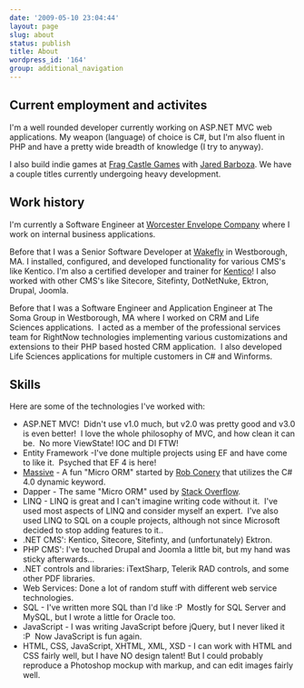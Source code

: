 ```yaml
---
date: '2009-05-10 23:04:44'
layout: page
slug: about
status: publish
title: About
wordpress_id: '164'
group: additional_navigation
---
```


## Current employment and activites

I'm a well rounded developer currently working on ASP.NET MVC web applications. My weapon (language) of choice is C#, but I'm also fluent in PHP and have a pretty wide breadth of knowledge (I try to anyway).

I also build indie games at [Frag Castle Games](http://fragcastle.com) with [Jared Barboza](http://codeimpossible.com).  We have a couple titles currently undergoing heavy development.

## Work history

I'm currently a Software Engineer at [Worcester Envelope Company](http://www.worcesterenvelope.com/) where I work on internal business applications.

Before that I was a Senior Software Developer at [Wakefly](http://www.wakefly.com) in Westborough, MA. I installed, configured, and developed functionality for various CMS's like Kentico. I'm also a certified developer and trainer for [Kentico](http://www.kentico.com)! I also worked with other CMS's like Sitecore, Sitefinty, DotNetNuke, Ektron, Drupal, Joomla.

Before that I was a Software Engineer and Application Engineer at The Soma Group in Westborough, MA where I worked on CRM and Life Sciences applications.  I acted as a member of the professional services team for RightNow technologies implementing various customizations and extensions to their PHP based hosted CRM application.  I also developed Life Sciences applications for multiple customers in C# and Winforms.

## Skills

Here are some of the technologies I've worked with:

- ASP.NET MVC!  Didn't use v1.0 much, but v2.0 was pretty good and v3.0 is even better!  I love the whole philosophy of MVC, and how clean it can be.  No more ViewState! IOC and DI FTW!
- Entity Framework -I've done multiple projects using EF and have come to like it.  Psyched that EF 4 is here!
- [Massive](https://github.com/robconery/massive/) - A fun "Micro ORM" started by [Rob Conery](http://blog.wekeroad.com/helpy-stuff/and-i-shall-call-it-massive) that utilizes the C# 4.0 dynamic keyword.
- Dapper - The same "Micro ORM" used by [Stack Overflow](http://stackoverflow.com).
- LINQ - LINQ is great and I can't imagine writing code without it.  I've used most aspects of LINQ and consider myself an expert.  I've also used LINQ to SQL on a couple projects, although not since Microsoft decided to stop adding features to it..
- .NET CMS': Kentico, Sitecore, Sitefinty, and (unfortunately) Ektron.
- PHP CMS': I've touched Drupal and Joomla a little bit, but my hand was sticky afterwards...
- .NET controls and libraries: iTextSharp, Telerik RAD controls, and some other PDF libraries.
- Web Services: Done a lot of random stuff with different web service technologies.
- SQL - I've written more SQL than I'd like :P  Mostly for SQL Server and MySQL, but I wrote a little for Oracle too.
- JavaScript - I was writing JavaScript before jQuery, but I never liked it :P  Now JavaScript is fun again.
- HTML, CSS, JavaScript, XHTML, XML, XSD - I can work with HTML and CSS fairly well, but I have NO design talent! But I could probably reproduce a Photoshop mockup with markup, and can edit images fairly well.




